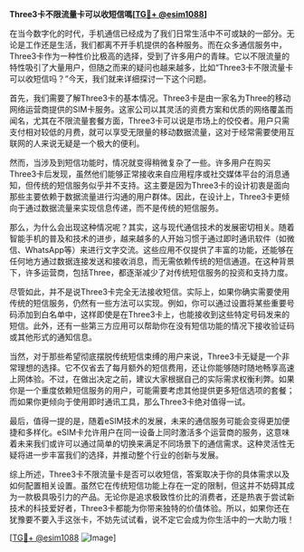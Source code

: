 **Three3卡不限流量卡可以收短信嗎[[TG💪+ @esim1088](https://t.me/s/esim1088)]**

在当今数字化的时代，手机通信已经成为了我们日常生活中不可或缺的一部分。无论是工作还是生活，我们都离不开手机提供的各种服务。而在众多通信服务中，Three3卡作为一种性价比极高的选择，受到了许多用户的青睐。它以不限流量的特性吸引了大量用户，但随之而来的疑问也越来越多，比如“Three3卡不限流量卡可以收短信吗？”今天，我们就来详细探讨一下这个问题。

首先，我们需要了解Three3卡的基本情况。Three3卡是由一家名为Three的移动网络运营商提供的SIM卡服务。这家公司以其灵活的资费方案和优质的网络覆盖而闻名，尤其在不限流量套餐方面，Three3卡可以说是市场上的佼佼者。用户只需支付相对较低的月费，就可以享受无限量的移动数据流量，这对于经常需要使用互联网的人来说无疑是一个极大的便利。

然而，当涉及到短信功能时，情况就变得稍微复杂了一些。许多用户在购买Three3卡后发现，虽然他们能够正常接收来自应用程序或社交媒体平台的消息通知，但传统的短信服务似乎并不支持。这主要是因为Three3卡的设计初衷是面向那些主要依赖于数据流量进行沟通的用户群体。因此，在设计上，Three3卡更倾向于通过数据流量来实现信息传递，而不是传统的短信服务。

那么，为什么会出现这种情况呢？其实，这与现代通信技术的发展密切相关。随着智能手机的普及和技术的进步，越来越多的人开始习惯于通过即时通讯软件（如微信、WhatsApp等）来进行文字交流。这些应用不仅提供了丰富的功能，还能够在任何地方通过数据连接发送和接收消息，而无需依赖传统的短信通道。在这种背景下，许多运营商，包括Three，都逐渐减少了对传统短信服务的投资和支持力度。

尽管如此，并不是说Three3卡完全无法接收短信。实际上，如果你确实需要使用传统的短信服务，仍然有一些方法可以实现。例如，你可以通过设置将某些重要号码添加到白名单中，这样即使是在Three3卡上，也能接收到这些特定号码发来的短信。此外，还有一些第三方应用可以帮助你在没有短信功能的情况下接收验证码或其他形式的通知信息。

当然，对于那些希望彻底摆脱传统短信束缚的用户来说，Three3卡无疑是一个非常理想的选择。它不仅省去了每月额外的短信费用，还让你能够随时随地畅享高速上网体验。不过，在做出决定之前，建议大家根据自己的实际需求权衡利弊。如果你是一个重度依赖短信服务的用户，可能需要考虑其他提供更多短信选项的套餐；而如果你更倾向于使用即时通讯工具，那么Three3卡绝对值得一试。

最后，值得一提的是，随着eSIM技术的发展，未来的通信服务可能会变得更加便捷和多样化。eSIM卡允许用户在同一设备上同时激活多个运营商的服务，这意味着未来我们或许可以通过简单的切换来满足不同场景下的通信需求。这种灵活性无疑将进一步丰富我们的选择，并推动整个行业的创新与发展。

综上所述，Three3卡不限流量卡是否可以收短信，答案取决于你的具体需求以及如何配置相关设置。虽然它在传统短信功能上存在一定的限制，但这并不妨碍其成为一款极具吸引力的产品。无论你是追求极致性价比的消费者，还是热衷于尝试新技术的科技爱好者，Three3卡都能为你带来独特的价值体验。所以，如果你还在犹豫要不要入手这张卡，不妨先试试看，说不定它会成为你生活中的一大助力哦！

[[TG💪+ @esim1088](https://t.me/s/esim1088) ![Image](https://i.postimg.cc/4NQfJmqS/Snipaste-2025-05-13-00-14-12.png)]